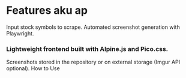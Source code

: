 # Features aku ap
Input stock symbols to scrape.
Automated screenshot generation with Playwright.

### Lightweight frontend built with Alpine.js and Pico.css.
Screenshots stored in the repository or on external storage (Imgur API optional).
How to Use
